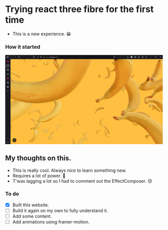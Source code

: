 # Trying react three fibre for the first time
- This is a new experience. 😁

### How it started
![An image of the 3d models.](./public/start.png)

## My thoughts on this.
- This is really cool. Always nice to learn something new.
- Requires a lot of power. 🚀
- T'was lagging a lot so I had to comment out the EffectComposer. 😓

### To do
- [x] Built this website.
- [ ] Build it again on my own to fully understand it.
- [ ] Add some content.
- [ ] Add animations using framer-motion.
